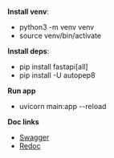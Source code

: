 **Install venv**:

- python3 -m venv venv
- source venv/bin/activate

**Install deps**:

- pip install fastapi[all]
- pip install -U autopep8

**Run app**

- uvicorn main:app --reload

**Doc links**

- [Swagger](http://127.0.0.1:8000/docs)
- [Redoc](http://127.0.0.1:8000/redoc)
